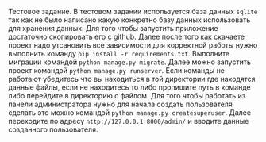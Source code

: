 Тестовое задание.
В тестовом задании используется база данных `sqlite` так как не было написано какую
конкретно базу данных использовать для хранения данных.
Для того чтобы запустить приложение достаточно скопировать его с github.
Далее после того как скачаете проект надо утсановить все зависимости для корректной работы
нужно выполнить команду `pip install -r requirements.txt`.
Выполните миграции командой `python manage.py migrate`.
Далее можно запустить проект командой `python manage.py runserver`.
Если команды не работают убедитесь что вы находиться в той директории где находятся данные файлы,
если не находитесь то либо пропишите путь в команде либо перейдите в директорию с файлом.
Для того чтобы работать из панели администратора нужно для начала создать пользователя
сделать это можно командой `python manage.py createsuperuser`.
Далее переходите по адресу `http://127.0.0.1:8000/admin/` и вводите данные созданного пользователя.

